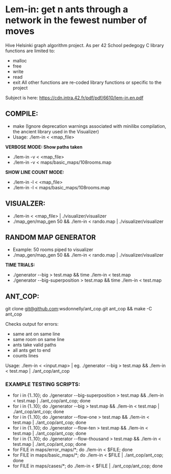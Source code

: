 # Lem-in: get n ants through a network in the fewest number of moves
Hive Helsinki graph algorithm project.
As per 42 School pedegogy C library functions are limited to:
- malloc
- free
- write
- read
- exit
All other functions are re-coded library functions or specific to the project

Subject is here:
https://cdn.intra.42.fr/pdf/pdf/6610/lem-in.en.pdf

## COMPILE:
 - make
(Ignore deprecation warnings associated with minilibx compilation, the ancient library used in the Visualizer)
- Usage: ./lem-in < <map_file>


**VERBOSE MODE: Show paths taken**
- ./lem-in -v < <map_file>
- ./lem-in -v < maps/basic_maps/108rooms.map

**SHOW LINE COUNT MODE:**
- ./lem-in -l < <map_file>
- ./lem-in -l < maps/basic_maps/108rooms.map

## VISUALZER:
- ./lem-in < <map_file> | ./visualizer/visualizer
- ./map_gen/map_gen 50  && ./lem-in < rando.map | ./visualizer/visualizer

## RANDOM MAP GENERATOR
- Example: 50 rooms piped to visualizer
- ./map_gen/map_gen 50  && ./lem-in < rando.map | ./visualizer/visualizer

**TIME TRIALS:**
- ./generator --big > test.map && time ./lem-in < test.map
- ./generator --big-superposition > test.map && time ./lem-in < test.map

## ANT_COP:
git clone git@github.com:wsdonnelly/ant_cop.git ant_cop && make -C ant_cop

Checks output for errors:
- same ant on same line
- same room on same line
- ants take valid paths
- all ants get to end
- counts lines

Usage: ./lem-in < <input.map> | <reletive path to ant_cop binary>
eg. ./generator --big > test.map && ./lem-in < test.map | ./ant_cop/ant_cop

### EXAMPLE TESTING SCRIPTS:
- for i in {1..10}; do ./generator --big-superposition > test.map && ./lem-in < test.map | ./ant_cop/ant_cop; done
- for i in {1..10}; do ./generator --big > test.map && ./lem-in < test.map | ./ant_cop/ant_cop; done
- for i in {1..10}; do ./generator --flow-one > test.map && ./lem-in < test.map | ./ant_cop/ant_cop; done
- for i in {1..10}; do ./generator --flow-ten > test.map && ./lem-in < test.map | ./ant_cop/ant_cop; done
- for i in {1..10}; do ./generator --flow-thousand > test.map && ./lem-in < test.map | ./ant_cop/ant_cop; done
- for FILE in maps/error_maps/*; do ./lem-in < $FILE; done
- for FILE in maps/basic_maps/*; do ./lem-in < $FILE | ./ant_cop/ant_cop; done 
- for FILE in maps/cases/*; do ./lem-in < $FILE | ./ant_cop/ant_cop; done 